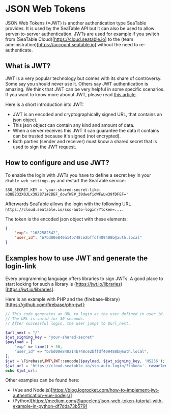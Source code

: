 # JSON Web Tokens

JSON Web Tokens (=JWT) is another authentication type SeaTable provides. It is used by the SeaTable API but it can also be used to allow server-to-server authentication. JWTs are used for example if you switch from (SeaTable Cloud)[https://cloud.seatable.io] to the (team administration)[https://account.seatable.io] without the need to re-authenticate. 

## What is JWT?

JWT is a very popular technology but comes with its share of controversy. Some say you should never use it. Others say JWT authentication is amazing. We think that JWT can be very helpful in some specific scenarios.
If you want to know more aboout JWT, please read [this article](https://blog.logrocket.com/jwt-authentication-best-practices/). 

Here is a short introduction into JWT:

- JWT is an encoded and cryptographically signed URL, that contains an json object.
- This json object can contain any kind and amount of data. 
- When a server receives this JWT it can guarantee the data it contains can be trusted because it's signed (not encrypted).
- Both parties (sender and receiver) must know a shared secret that is used to sign the JWT request.

## How to configure and use JWT?

To enable the login with JWTs you have to define a secret key in your `dtable_web_settings.py` and restart the SeaTable service:
```
SSO_SECRET_KEY = 'your-shared-secret-like-a38B232XQJLx392871#2DEF_dowfWE#_39dwefidWFwLw39fDFEF='
```

Afterwards SeaTable allows the login with the following URL `https://cloud.seatable.io/sso-auto-login/?token=...`. 

The token is the encoded json object with these elements:

```json
{
    "exp": "1682582542",
    "user_id": "b7bd00e840a14b748ce2bffdf409488b@auth.local"
}
```

## Examples how to use JWT and generate the login-link

Every programming language offers libraries to sign JWTs. A good place to start looking for such a library is (https://jwt.io/libraries)[https://jwt.io/libraries].

Here is an example with PHP and the (firebase-library)[https://github.com/firebase/php-jwt]:

```php
// This code generates an URL to login as the user defined in user_id.
// The URL is valid for 30 seconds.
// After successful login, the user jumps to $url_next. 

$url_next = "/"
$jwt_signing_key = "your-shared-secret"
$payload = [
    "exp" => time() + 30,
    "user_id" => "b7bd00e840a14b748ce2bffdf409488b@auth.local",
];
$jwt = \Firebase\JWT\JWT::encode($payload, $jwt_signing_key, 'HS256');
$jwt_url = 'https://cloud.seatable.io/sso-auto-login/?token='. rawurlencode($jwt) . $url_next;
echo $jwt_url;
```

Other examples can be found here:

- (Vue and Node.js)[https://blog.logrocket.com/how-to-implement-jwt-authentication-vue-nodejs/]
- (Python)[https://medium.com/@apcelent/json-web-token-tutorial-with-example-in-python-df7dda73b579]